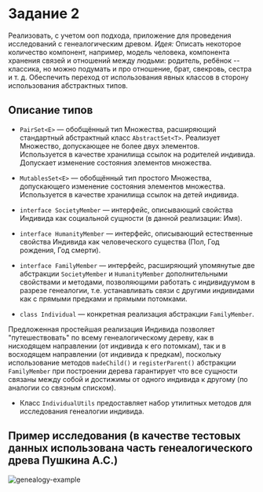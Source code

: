 # Задание 2

Реализовать, с учетом ооп подхода, приложение для проведения исследований с генеалогическим древом.
*Идея:* Описать некоторое количество компонент, например, модель человека, компонента хранения связей и отношений между людьми: родитель, ребёнок -- классика, но можно подумать и про отношение, брат, свекровь, сестра и т. д.
Обеспечить переход от использования явных классов в сторону использования абстрактных типов.

## Описание типов

* `PairSet<E>` &mdash; обобщённый тип Множества, расширяющий стандартный абстрактный класс `AbstractSet<T>`. Реализует Множество, допускающее не более двух элементов.\
Используется в качестве хранилища ссылок на родителей индивида.\
Допускает изменение состояния элементов множества.

* `MutablesSet<E>` &mdash;  обобщённый тип простого Множества, допускающего изменение состояния элементов множества.\
Используется в качестве хранилища ссылок на детей индивида.

* `interface SocietyMember` &mdash; интерфейс, описывающий свойства Индивида как социальной сущности (в данной реализации: Имя).

* `interface HumanityMember` &mdash; интерфейс, описывающий естественные свойства Индивида как человеческого существа (Пол, Год рождения, Год смерти).

* `interface FamilyMember` &mdash; интерфейс, расширяющий упомянутые две абстракции `SocietyMember` и `HumanityMember` дополнительными свойствами и методами, позволяющими работать с индивидуумом в разрезе генеалогии, т.е. устанавливать связи с другими индивидами как с прямыми предками и прямыми потомками.

* `class Individual` &mdash; конкретная реализация абстракции `FamilyMember`.

Предложенная простейшая реализация Индивида позволяет "путешествовать" по всему генеалогическому дереву, как в нисходящем направлении (от индивида к его потомкам), так и в восходящем направлении (от индивида к предкам), поскольку использование методов `madeChild()` и `registerParent()` абстракции `FamilyMember` при построении дерева гарантирует что все сущности связаны между собой и достижимы от одного индивида к другому (по аналогии со связным списком).

* Класс `IndividualUtils` предоставляет набор утилитных методов для исследования генеалогии индивида.

## Пример исследования (в качестве тестовых данных использована часть генеалогического древа Пушкина А.С.)

![genealogy-example](https://user-images.githubusercontent.com/109767480/209767366-e2703af1-5cf3-4205-bea5-aaf0b0079bac.png)
